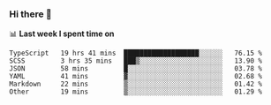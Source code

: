 ### Hi there 👋

<!--
**DBvc/DBvc** is a ✨ _special_ ✨ repository because its `README.md` (this file) appears on your GitHub profile.

Here are some ideas to get you started:

- 🔭 I’m currently working on ...
- 🌱 I’m currently learning ...
- 👯 I’m looking to collaborate on ...
- 🤔 I’m looking for help with ...
- 💬 Ask me about ...
- 📫 How to reach me: ...
- 😄 Pronouns: ...
- ⚡ Fun fact: ...
-->

📊 **Last week I spent time on**
<!--START_SECTION:waka-->

```text
TypeScript   19 hrs 41 mins  ███████████████████░░░░░░   76.15 %
SCSS         3 hrs 35 mins   ███▒░░░░░░░░░░░░░░░░░░░░░   13.90 %
JSON         58 mins         █░░░░░░░░░░░░░░░░░░░░░░░░   03.78 %
YAML         41 mins         ▓░░░░░░░░░░░░░░░░░░░░░░░░   02.68 %
Markdown     22 mins         ▒░░░░░░░░░░░░░░░░░░░░░░░░   01.42 %
Other        19 mins         ▒░░░░░░░░░░░░░░░░░░░░░░░░   01.29 %
```

<!--END_SECTION:waka-->
